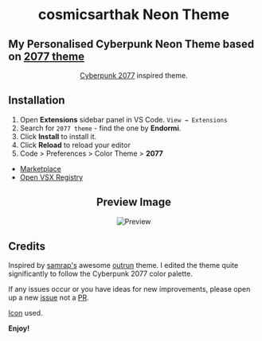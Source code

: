 <h1 align="center">
  cosmicsarthak Neon Theme
</h1>

## My Personalised Cyberpunk Neon Theme based on [2077 theme](https://github.com/endormi/vscode-2077-theme)

<p align="center"><a href="https://www.cyberpunk.net">Cyberpunk 2077</a> inspired theme.</p>

## Installation

1. Open **Extensions** sidebar panel in VS Code. `View → Extensions`
2. Search for `2077 theme` - find the one by **Endormi**.
3. Click **Install** to install it.
4. Click **Reload** to reload your editor
5. Code > Preferences > Color Theme > **2077**

- [Marketplace](https://marketplace.visualstudio.com/items?itemName=Endormi.2077-theme)
- [Open VSX Registry](https://open-vsx.org/extension/Endormi/2077-theme)

<h2 align="center">
  Preview Image
</h2>

<p align="center">
<img src="https://user-images.githubusercontent.com/39559256/82760050-ce31a900-9df9-11ea-8cbb-c499b285fd58.PNG" alt="Preview">
</p>

## Credits

Inspired by [samrap's](https://github.com/samrap) awesome [outrun](https://github.com/samrap/outrun-theme-vscode) theme. I edited the theme quite significantly to follow the Cyberpunk 2077 color palette.

If any issues occur or you have ideas for new improvements, please open up a new [issue](https://github.com/endormi/vscode-2077-theme/issues) not a [PR](https://github.com/endormi/vscode-2077-theme/issues/17).

[Icon](https://www.freepik.com/free-vector/night-city-skyline-background_1276620.htm) used.

**Enjoy!**
